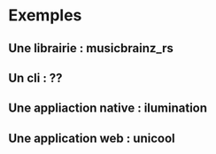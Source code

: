 # Exemples

## Une librairie : musicbrainz_rs

## Un cli : ??

## Une appliaction native : ilumination

## Une application web : unicool 


